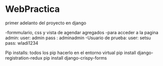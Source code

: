 # WebPractica
primer adelanto del proyecto en django 

-formmulario, css y vista de agendar agregados 
-para acceder a la pagina admin: 
   user: admin pass : adminadmin
-Usuario de prueba:
   user: setsu pass: wladi1234
   
Pip installs:
todos los pip hacerlo en el entorno virtual 
   pip install django-registration-redux
   pip install django-crispy-forms

